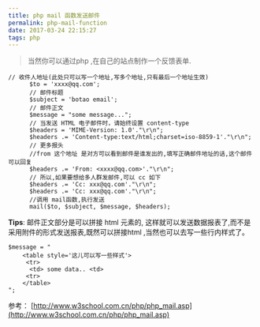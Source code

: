 ```yaml
---
title: php mail 函数发送邮件
permalink: php-mail-function
date: 2017-03-24 22:15:27
tags: php
---
```


>当然你可以通过php ,在自己的站点制作一个反馈表单.
<!-- more -->

```
// 收件人地址(此处只可以写一个地址,写多个地址,只有最后一个地址生效)
      $to = 'xxxx@qq.com';
      // 邮件标题
      $subject = 'botao email';
      // 邮件正文
      $message = "some message...";
      // 当发送 HTML 电子邮件时，请始终设置 content-type
      $headers = 'MIME-Version: 1.0'."\r\n";
      $headers .= 'Content-type:text/html;charset=iso-8859-1'."\r\n";
      // 更多报头
      //from 这个地址 是对方可以看到邮件是谁发出的,填写正确邮件地址的话,这个邮件可以回复
      $headers .= 'From: <xxxx@qq.com>'."\r\n";
      // 所以,如果要想给多人群发邮件,可以 cc 如下
      $headers .= 'Cc: xxx@qq.com'."\r\n";
      $headers .= 'Cc: xxx@qq.com'."\r\n";
      //调用 mail函数,执行发送
      mail($to, $subject, $message, $headers);
```
__Tips__: 邮件正文部分是可以拼接 html 元素的, 这样就可以发送数据报表了,而不是采用附件的形式发送报表,既然可以拼接html ,当然也可以去写一些行内样式了。
```
$message = "
    <table style='这儿可以写一些样式'>
     <tr>
      <td> some data.. <td>
     <tr>
    </table>
"; 
```
参考： [http://www.w3school.com.cn/php/php_mail.asp](http://www.w3school.com.cn/php/php_mail.asp)
